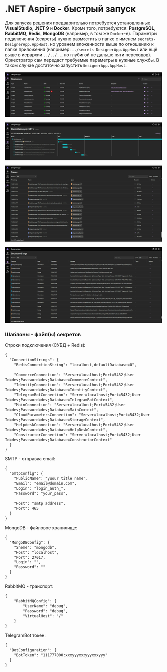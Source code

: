 # .NET Aspire - быстрый запуск
Для запуска решения предварительно потребуется установленные **VisualStudio**, **.NET 9** и **Docker**.
Кроме того, потребуются:  **PostgreSQL**, **RabbitMQ**, **Redis**, **MongoDB** (например, в том же `Docker`-е).
Параметры подключения (секреты) нужно разместить в папке с именем `secrets-DesignerApp.AppHost`, но уровнем вложенности выше по отношению к папке приложения (например: `../secrets-DesignerApp.AppHost` или ещё выше в иерархии `../../..`, но глубиной не дальше пяти переходов). Оркестратор сам передаст требуемые параметры в нужные службы. В таком случае достаточно запустить `DesignerApp.AppHost`.


![aspire main](./img/aspire-main.png) 

![aspire trace](./img/aspire-trace-mq.png)

![aspire traces](./img/aspire-traces-mq.png)

![aspire logs](./img/aspire-logs.png)

### Шаблоны - файл(ы) секретов

Строки подключения (СУБД + Redis):
```
{
  "ConnectionStrings": {
    "RedisConnectionString": "localhost,defaultDatabase=0",

    "CommerceConnection": "Server=localhost;Port=5432;User Id=dev;Password=dev;Database=CommerceContext",
    "IdentityConnection": "Server=localhost;Port=5432;User Id=dev;Password=dev;Database=IdentityContext",
    "TelegramBotConnection": "Server=localhost;Port=5432;User Id=dev;Password=dev;Database=TelegramBotContext",
    "MainConnection": "Server=localhost;Port=5432;User Id=dev;Password=dev;Database=MainContext",
    "CloudParametersConnection": "Server=localhost;Port=5432;User Id=dev;Password=dev;Database=StorageContext",
    "HelpdeskConnection": "Server=localhost;Port=5432;User Id=dev;Password=dev;Database=HelpDeskContext",
    "ConstructorConnection": "Server=localhost;Port=5432;User Id=dev;Password=dev;Database=ConstructorContext"
  }
}
```

SMTP - отправка email:
```
{
  "SmtpConfig": {
    "PublicName": "yuour title name",
    "Email": "email@domain.com",
    "Login": "login_auth_",
    "Password": "your_pass",

    "Host": "smtp address",
    "Port": 465
  }
}
```

MongoDB - файловое хранилище:
```
{
  "MongoDBConfig": {
    "Sheme": "mongodb",
    "Host": "localhost",
    "Port": 27017,
    "Login": "",
    "Password": ""
  }
}
```

RabbitMQ - транспорт:
```
{
	"RabbitMQConfig": {
		"UserName": "debug",
		"Password": "debug",
		"VirtualHost": "/"
	}
}
```

TelegramBot токен:
```
{
  "BotConfiguration": {
    "BotToken": "111777000:xxxyyyxxxyyyxxxyyy"
  }
}
```